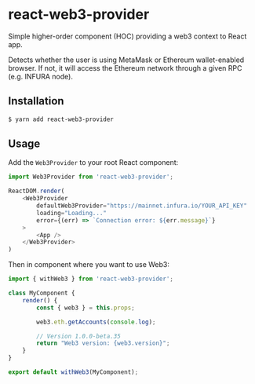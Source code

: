 # react-web3-provider
Simple higher-order component (HOC) providing a web3 context to React app.

Detects whether the user is using MetaMask or Ethereum wallet-enabled browser. If not, it will access the Ethereum network through a given RPC (e.g. INFURA node).

## Installation

```sh
$ yarn add react-web3-provider
```

## Usage

Add the `Web3Provider` to your root React component:

```js
import Web3Provider from 'react-web3-provider';

ReactDOM.render(
	<Web3Provider
		defaultWeb3Provider="https://mainnet.infura.io/YOUR_API_KEY"
		loading="Loading..."
		error={(err) => `Connection error: ${err.message}`}
	>
		<App />
	</Web3Provider>
)
```

Then in component where you want to use Web3:
```js
import { withWeb3 } from 'react-web3-provider';

class MyComponent {
	render() {
		const { web3 } = this.props;

		web3.eth.getAccounts(console.log);

		// Version 1.0.0-beta.35
		return "Web3 version: {web3.version}";
	}
}

export default withWeb3(MyComponent);
```
